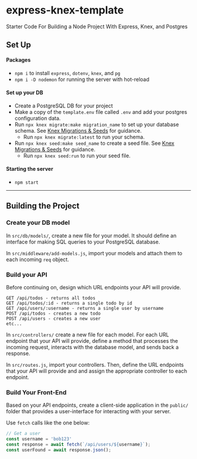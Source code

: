 # express-knex-template
Starter Code For Building a Node Project With Express, Knex, and Postgres

## Set Up

#### Packages

* `npm i` to install `express`, `dotenv`, `knex`, and `pg`
* `npm i -D nodemon` for running the server with hot-reload

#### Set up your DB
* Create a PostgreSQL DB for your project
* Make a copy of the `template.env` file called `.env` and add your postgres configuration data.
* Run `npx knex migrate:make migration_name` to set up your database schema. See [Knex Migrations & Seeds](https://github.com/The-Marcy-Lab-School/Fall-2022-Curriculum-BMC/blob/main/se-unit-7/lesson-8-migrations-and-seeds/notes.md) for guidance.
  * Run `npx knex migrate:latest` to run your schema.
* Run `npx knex seed:make seed_name` to create a seed file. See [Knex Migrations & Seeds](https://github.com/The-Marcy-Lab-School/Fall-2022-Curriculum-BMC/blob/main/se-unit-7/lesson-8-migrations-and-seeds/notes.md) for guidance.
  * Run `npx knex seed:run` to run your seed file.

#### Starting the server
* `npm start`

---

## Building the Project

### Create your DB model

In `src/db/models/`, create a new file for your model. It should define an interface for making SQL queries to your PostgreSQL database.

In `src/middleware/add-models.js`, import your models and attach them to each incoming `req` object.

### Build your API

Before continuing on, design which URL endpoints your API will provide. 

```
GET /api/todos - returns all todos
GET /api/todos/:id - returns a single todo by id
GET /api/users/:username - returns a single user by username
POST /api/todos - creates a new todo
POST /api/users - creates a new user
etc...
```

In `src/controllers/` create a new file for each model. For each URL endpoint that your API will provide, define a method that processes the incoming request, interacts with the database model, and sends back a response.

In `src/routes.js`, import your controllers. Then, define the URL endpoints that your API will provide and and assign the appropriate controller to each endpoint.

### Build Your Front-End

Based on your API endpoints, create a client-side application in the `public/` folder that provides a user-interface for interacting with your server.

Use `fetch` calls like the one below:

```js
// Get a user
const username = 'bob123'
const response = await fetch(`/api/users/${username}`);
const userFound = await response.json();
```